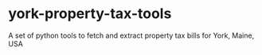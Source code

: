 # york-property-tax-tools
A set of python tools to fetch and extract property tax bills for York, Maine, USA
